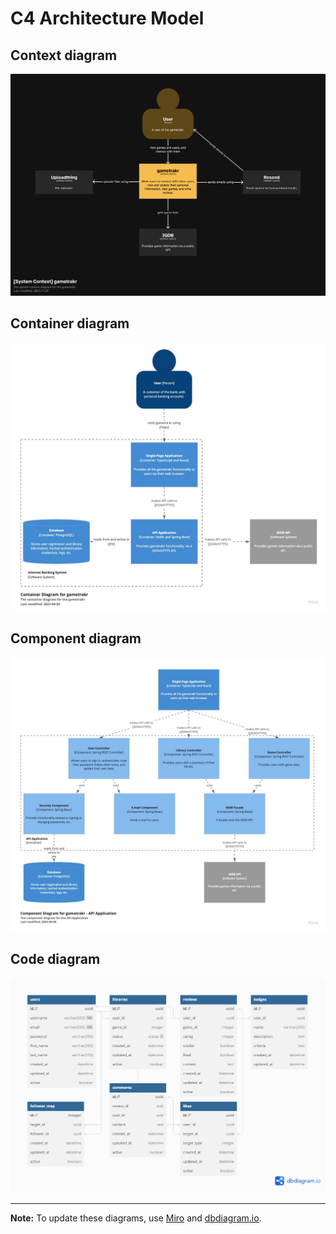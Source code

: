 # C4 Architecture Model

## Context diagram

<!-- To update these diagrams, use Miro (https://miro.com/app/board/uXjVMmnYwUY=/?share_link_id=727142855013) -->

![C4 Architecture - Context](assets/c4-diagrams/01-context.png)

## Container diagram

![C4 Architecture - Container](assets/c4-container.jpg)

## Component diagram

![C4 Architecture - Components](assets/c4-components.jpg)

## Code diagram

![C4 Architecture - Code](assets/c4-code.png)

---

**Note:** To update these diagrams, use [Miro](https://miro.com/app/board/uXjVMmnYwUY=/?share_link_id=727142855013) and [dbdiagram.io](https://dbdiagram.io/d/64fd399302bd1c4a5e462098).
